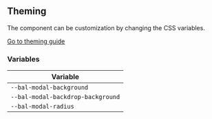 ## Theming

The component can be customization by changing the CSS variables.

<a class="sb-unstyled button is-primary" href="../?path=/docs/development-theming--page">Go to theming guide</a>

<!-- START: human documentation -->



<!-- END: human documentation -->

### Variables​

| Variable                          |
| --------------------------------- |
| `--bal-modal-background`          |
| `--bal-modal-backdrop-background` |
| `--bal-modal-radius`              |
